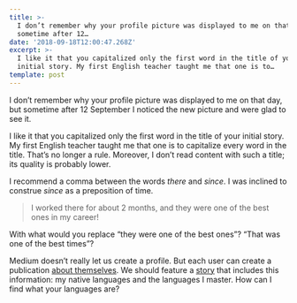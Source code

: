 ```yaml
---
title: >-
  I don’t remember why your profile picture was displayed to me on that day, but
  sometime after 12…
date: '2018-09-18T12:00:47.268Z'
excerpt: >-
  I like it that you capitalized only the first word in the title of your
  initial story. My first English teacher taught me that one is to…
template: post
---
```

I don’t remember why your profile picture was displayed to me on that day, but sometime after 12 September I noticed the new picture and were glad to see it.

I like it that you capitalized only the first word in the title of your initial story. My first English teacher taught me that one is to capitalize every word in the title. That’s no longer a rule. Moreover, I don’t read content with such a title; its quality is probably lower.

I recommend a comma between the words *there* and *since*. I was inclined to construe *since* as a preposition of time.

> I worked there for about 2 months, and they were one of the best ones in my career!

With what would you replace “they were one of the best ones”? “That was one of the best times”?

Medium doesn’t really let us create a profile. But each user can create a publication [about themselves](https://medium.com/julian-dumitrascu). We should feature a [story](https://medium.com/julian-dumitrascu/personal-data-ac962b29a2f3) that includes this information: my native languages and the languages I master. How can I find what your languages are?
